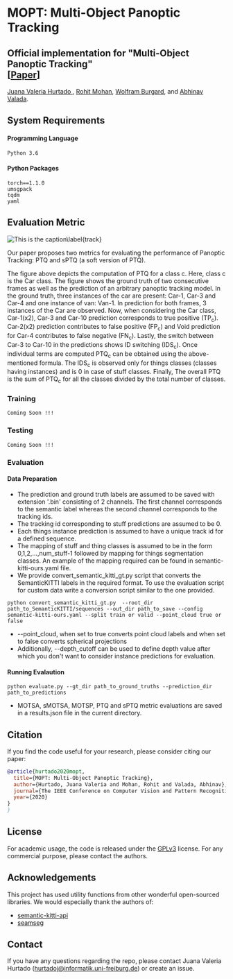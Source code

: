 # MOPT: Multi-Object Panoptic Tracking

## Official implementation for "Multi-Object Panoptic Tracking"  <br/>[[Paper](https://arxiv.org/abs/2004.08189)] 

[Juana Valeria Hurtado ](http://rl.uni-freiburg.de/people/hurtado), [Rohit Mohan](http://rl.uni-freiburg.de/people), [Wolfram Burgard](http://www2.informatik.uni-freiburg.de/~burgard/), and [Abhinav Valada](http://rl.uni-freiburg.de/people/valada).


## System Requirements

#### Programming Language
```
Python 3.6
```

#### Python Packages
```
torch==1.1.0
umsgpack
tqdm
yaml
```


## Evaluation Metric
![This is the caption\label{track}](https://github.com/robot-learning-freiburg/Panoptic-Tracking/blob/master/track_metric.png)

Our paper proposes two metrics for evaluating the performance of Panoptic Tracking: PTQ and sPTQ (a soft version of PTQ).<br>

The figure above depicts the computation of PTQ for a class c. Here, class c is the Car class. The figure shows the ground truth of two consecutive frames as well as the prediction of an arbitrary panoptic tracking model. In the ground truth, three instances of the car are present: Car-1, Car-3 and Car-4 and one instance of van: Van-1. In prediction for both frames, 3 instances of the Car are observed. Now, when considering the Car class, Car-1(x2), Car-3 and Car-10 prediction corresponds to true  positive (TP<sub>c</sub>). Car-2(x2) prediction contributes to false positive (FP<sub>c</sub>) and Void prediction for Car-4 contributes to false negative (FN<sub>c</sub>). Lastly, the switch between Car-3 to Car-10 in the predictions shows ID switching (IDS<sub>c</sub>). Once individual terms are computed PTQ<sub>c</sub> can be obtained using the above-mentioned formula. The IDS<sub>c</sub> is observed only for things classes (classes having instances) and is 0 in case of stuff classes. Finally, The overall PTQ is the sum of PTQ<sub>c</sub> for all the classes divided by the total number of classes.

### Training
    Coming Soon !!!
### Testing 
    Coming Soon !!!
    
### Evaluation 

#### Data Preparation
* The prediction and ground truth labels are assumed to be saved with extension '.bin' consisting of 2 channels. The first channel corresponds to the semantic label whereas the second channel corresponds to the tracking ids.
* The tracking id corresponding to stuff predictions are assumed to be 0.
* Each things instance prediction is assumed to have a unique track id for a defined sequence.
* The mapping of stuff and thing classes is assumed to be in the form 0,1,2,...,num_stuff-1 followed by mapping for things segmentation classes. An example of the mapping required can be found in semantic-kitti-ours.yaml file.
* We provide convert_semantic_kitti_gt.py script that converts the SemanticKITTI labels in the required format. To use the evaluation script for custom data write a conversion script similar to the one provided.
```
python convert_semantic_kitti_gt.py  --root_dir path_to_SemanticKITTI/sequences --out_dir path_to_save --config semantic-kitti-ours.yaml --split train or valid --point_cloud true or false
  ```
* --point_cloud, when set to true converts point cloud labels and when set to false converts spherical projections
* Additionally, --depth_cutoff can be used to define depth value after which you don't want to consider instance predictions for evaluation.

#### Running Evalaution
```
python evaluate.py --gt_dir path_to_ground_truths --prediction_dir path_to_predictions
  ```
* MOTSA, sMOTSA, MOTSP, PTQ and sPTQ metric evaluations are saved in a results.json file in the current directory.


## Citation

If you find the code useful for your research, please consider citing our paper:

```bibtex
@article{hurtado2020mopt,
  title={MOPT: Multi-Object Panoptic Tracking},
  author={Hurtado, Juana Valeria and Mohan, Rohit and Valada, Abhinav},
  journal={The IEEE Conference on Computer Vision and Pattern Recognition (CVPR) Workshop on Scalability in Autonomous Driving},
  year={2020}
}
}
```

## License

For academic usage, the code is released under the [GPLv3](https://www.gnu.org/licenses/gpl-3.0.en.html) license. For any commercial purpose, please contact the authors.


## Acknowledgements
This project has used utility functions from other wonderful open-sourced libraries. We would especially thank the authors of:
* [semantic-kitti-api](https://github.com/PRBonn/semantic-kitti-api)
* [seamseg](https://github.com/mapillary/seamseg)

## Contact

If you have any questions regarding the repo, please contact 
Juana Valeria Hurtado (hurtadoj@informatik.uni-freiburg.de) or create an issue.

